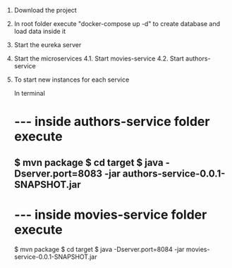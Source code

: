 1. Download the project
2. In root folder execute "docker-compose up -d" to create database and load data inside it
3. Start the eureka server
4. Start the microservices
	4.1.  Start movies-service 
	4.2.  Start authors-service 

5. To start new instances for each service

	In terminal
	# --- inside authors-service folder execute
	$ mvn package
	$ cd target 
	$ java -Dserver.port=8083 -jar authors-service-0.0.1-SNAPSHOT.jar
	-------------------------------------------------------------
	# --- inside movies-service folder execute
	$ mvn package
	$ cd target 
	$ java -Dserver.port=8084 -jar movies-service-0.0.1-SNAPSHOT.jar

